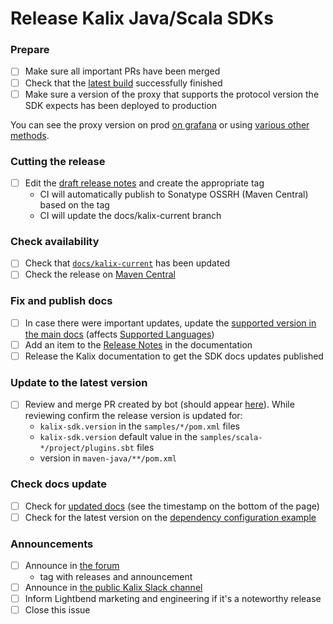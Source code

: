 # Release Kalix Java/Scala SDKs

### Prepare

- [ ] Make sure all important PRs have been merged
- [ ] Check that the [latest build](https://app.circleci.com/pipelines/github/lightbend/kalix-jvm-sdk?branch=main) successfully finished
- [ ] Make sure a version of the proxy that supports the protocol version the SDK expects has been deployed to production

You can see the proxy version on prod [on grafana](https://lightbendcloud.grafana.net/d/2n4jVuw7z/prod-kalix-metrics?orgId=1) or using [various other methods](https://github.com/lightbend/kalix/wiki/Versioning-and-how-to-determine-what-version-is-running).

### Cutting the release 

- [ ] Edit the [draft release notes](https://github.com/lightbend/kalix-jvm-sdk/releases) and create the appropriate tag
    - CI will automatically publish to Sonatype OSSRH (Maven Central) based on the tag
    - CI will update the docs/kalix-current branch

### Check availability

- [ ] Check that [`docs/kalix-current`](https://github.com/lightbend/kalix-jvm-sdk/commits/docs/kalix-current) has been updated
- [ ] Check the release on [Maven Central](https://repo1.maven.org/maven2/io/kalix/kalix-jvm-core-sdk/)

### Fix and publish docs

- [ ] In case there were important updates, update the [supported version in the main docs](https://github.com/lightbend/kalix-docs/blob/main/docs/modules/ROOT/partials/include.adoc#L21) (affects [Supported Languages](https://docs.kalix.io/sdk-support/supported-languages.html))
- [ ] Add an item to the [Release Notes](https://github.com/lightbend/kalix-docs/blob/main/docs/modules/release-notes/pages/index.adoc) in the documentation
- [ ] Release the Kalix documentation to get the SDK docs updates published

### Update to the latest version
 
- [ ] Review and merge PR created by bot (should appear [here](https://github.com/lightbend/kalix-jvm-sdk/pulls?q=is%3Apr+is%3Aopen+auto+pr+)). While reviewing confirm the release version is updated for:
    - `kalix-sdk.version` in the `samples/*/pom.xml` files
    - `kalix-sdk.version` default value in the `samples/scala-*/project/plugins.sbt` files 
    - version in `maven-java/**/pom.xml`
 
### Check docs update

- [ ] Check for [updated docs](https://docs.kalix.io/index.html) (see the timestamp on the bottom of the page)
- [ ] Check for the latest version on the [dependency configuration example](https://docs.kalix.io/java-protobuf/index.html#_reference_the_kalix_protobuf_sdks) 

### Announcements

- [ ] Announce in [the forum](https://discuss.kalix.io/)
  - tag with releases and announcement
- [ ] Announce in [the public Kalix Slack channel](https://kalixworld.slack.com/archives/C05CBK0VCKH)
- [ ] Inform Lightbend marketing and engineering if it's a noteworthy release
- [ ] Close this issue
